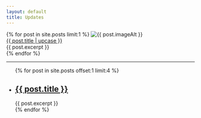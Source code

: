 ```yaml
---
layout: default
title: Updates
---
```

<div class="featureContainer">
  {% for post in site.posts limit:1 %}
  <img src="{{ post.featureImage }}" alt="{{ post.imageAlt }}" class="featureImage">
  <div class="featureTitle"><a href="{{ post.url }}">{{ post.title | upcase }}</a></div>
</div>
<div>{{ post.excerpt }}</div>
{% endfor %}

<hr>
<ul>
{% for post in site.posts offset:1 limit:4 %}
  <li>
    <h2><a href="{{ post.url }}">{{ post.title }}</a></h2>
    {{ post.excerpt }}
  </li>
{% endfor %}
</ul>
